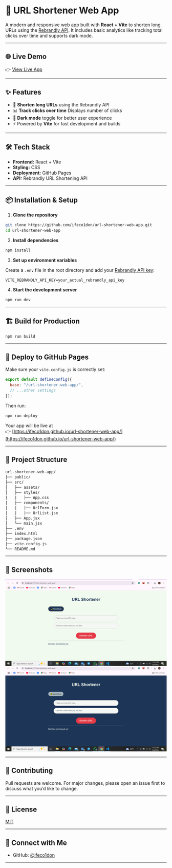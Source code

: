 # 🚀 URL Shortener Web App

A modern and responsive web app built with **React + Vite** to shorten long URLs using the [Rebrandly API](https://developers.rebrandly.com/). It includes basic analytics like tracking total clicks over time and supports dark mode.

---

## 🌐 Live Demo

👉 [View Live App](https://ifeco1don.github.io/url-shortener-web-app/)

---

## ✨ Features

- 🔗 **Shorten long URLs** using the Rebrandly API
- 📊 **Track clicks over time** Displays number of clicks
- 🌙 **Dark mode** toggle for better user experience
- ⚡ Powered by **Vite** for fast development and builds

---

## 🛠️ Tech Stack

- **Frontend:** React + Vite
- **Styling:** CSS
- **Deployment:** GitHub Pages
- **API:** Rebrandly URL Shortening API

---

## 📦 Installation & Setup

1. **Clone the repository**

```bash
git clone https://github.com/ifeco1don/url-shortener-web-app.git
cd url-shortener-web-app
```

2. **Install dependencies**

```bash
npm install
```

3. **Set up environment variables**

Create a `.env` file in the root directory and add your [Rebrandly API key](https://developers.rebrandly.com/):

```env
VITE_REBRANDLY_API_KEY=your_actual_rebrandly_api_key
```

4. **Start the development server**

```bash
npm run dev
```

---

## 🏗️ Build for Production

```bash
npm run build
```

---

## 🚀 Deploy to GitHub Pages

Make sure your `vite.config.js` is correctly set:

```js
export default defineConfig({
  base: "/url-shortener-web-app/",
  // ...other settings
});
```

Then run:

```bash
npm run deploy
```

Your app will be live at  
👉 [https://ifeco1don.github.io/url-shortener-web-app/](https://ifeco1don.github.io/url-shortener-web-app/)

---

## 📁 Project Structure

```
url-shortener-web-app/
├── public/
├── src/
│   ├── assets/
│   ├── styles/
|   |   ├── App.css
|   ├── components/
│   │   ├── UrlForm.jsx
│   │   ├── UrlList.jsx
│   ├── App.jsx
│   └── main.jsx
├── .env
├── index.html
├── package.json
├── vite.config.js
└── README.md
```

---

## 📸 Screenshots

![alt text](<./src/assets/Screenshot (260).png>) ![alt text](<./src/assets/Screenshot (261).png>)

---

## 🙌 Contributing

Pull requests are welcome. For major changes, please open an issue first to discuss what you’d like to change.

---

## 📄 License

[MIT](https://choosealicense.com/licenses/mit/)

---

## 🤝 Connect with Me

- GitHub: [@ifeco1don](https://github.com/ifeco1don)

---
